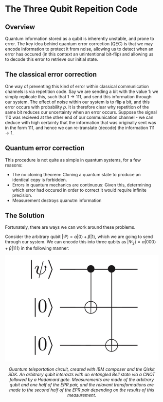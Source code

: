 # The Three Qubit Repeition Code

## Overview

Quantum information stored as a qubit is inherently unstable, and prone to error. The key idea behind quantum error correction (QEC) is that we may encode information to protect it from noise, allowing us to detect when an error has occured (in this context an unintentional bit-flip) and allowing us to decode this error to retrieve our initial state.

## The classical error correction

One way of preventing this kind of error within classical communication channels is via repetition code. Say we are sending a bit with the value $1$: we simply replicate this, such that $1 \to 111$, and send this information through our system. The effect of noise within our system is to flip a bit, and this error occurs with probability $p$. It is therefore clear why repetition of the same bit reduces our uncertainty when an error occurs. Suppose the signal $110$ was recieved at the other end of our communication channel - we can deduce with high certainty that the information that was originally sent was in the form $111$, and hence we can re-translate (decode) the information $111 \to 1$.

## Quantum error correction

This procedure is not quite as simple in quantum systems, for a few reasons:

- The no cloning theorem: Cloning a quantum state to produce an identical copy is forbidden.
- Errors in quantum mechanics are continuous: Given this, determining which error had occured in order to correct it would require infinite precision.
- Measurement destroys quanutm information

## The Solution

Fortunately, there are ways we can work around these problems.

Consider the arbitrary qubit $| \Psi \rangle = \alpha |0 \rangle + \beta |1 \rangle$, which we are going to send through our system. We can encode this into three qubits as $|\Psi_2 \rangle = \alpha |000 \rangle + \beta |111 \rangle$ in the following manner:

<p align="center">
  <img src="isometry.jpeg" alt="Image 1" width="600"/>
</p>
<p align = "center">
<i>Quantum teleportation circuit, created with IBM composer and the Qiskit SDK. An arbitrary qubit interacts with an entangled Bell state via a CNOT followed by a Hadamard gate. Measurements are made of the arbitrary qubit and one half of the EPR pair, and the relavant transformations are made to the second half of the EPR pair depending on the results of this measurement.</i>
</p> 
